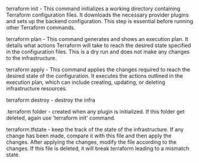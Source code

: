 terraform init - This command initializes a working directory containing Terraform configuration files. It downloads the necessary provider plugins and sets up the backend configuration. This step is essential before running other Terraform commands.

terraform plan - This command generates and shows an execution plan. It details what actions Terraform will take to reach the desired state specified in the configuration files. This is a dry run and does not make any changes to the infrastructure.

terraform apply - This command applies the changes required to reach the desired state of the configuration. It executes the actions outlined in the execution plan, which can include creating, updating, or deleting infrastructure resources.

terraform destroy - destroy the infra

.terraform folder - created when any plugin is initialized. If this folder get deleted, again use 'terraform init' command.

terraform.tfstate - keep the track of the state of the infrastructure. If any change has been made, compare it with this file and then apply the changes. After applying the changes, modify the file according to the changes. If this file is deleted, it will break terraform leading to a mismatch state.